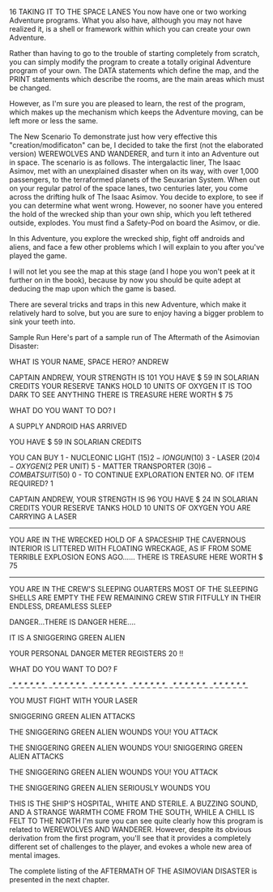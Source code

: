16
TAKING IT TO THE SPACE LANES
You now have one or two working Adventure programs. What you also have, although you may not have realized it, is a shell or framework within which you can create your own Adventure.

Rather than having to go to the trouble of starting completely from scratch, you can simply modify the program to create a totally original Adventure program of your own. The DATA statements which define the map, and the PRINT statements which describe the rooms, are the main areas which must be changed.

However, as I'm sure you are pleased to learn, the rest of the program, which makes up the mechanism which keeps the Adventure moving, can be left more or less the same.

The New Scenario
To demonstrate just how very effective this "creation/modificaton" can be, I decided to take the first (not the elaborated version) WEREWOLVES AND WANDERER, and turn it into an Adventure out in space. The scenario is as follows. The intergalactic liner, The Isaac Asimov, met with an unexplained disaster when on its way, with over 1,000 passengers, to the terraformed planets of the Seuxarian System.
When out on your regular patrol of the space lanes, two centuries later, you come across the drifting hulk of The Isaac Asimov. You decide to explore, to see if you can determine what went wrong. However, no sooner have you entered the hold of the wrecked ship than your own ship, which you left tethered outside, explodes. You must find a Safety-Pod on board the Asimov, or die.

In this Adventure, you explore the wrecked ship, fight off androids and aliens, and face a few other problems which I will explain to you after you've played the game.

I will not let you see the map at this stage (and I hope you won't peek at it further on in the book), because by now you should be quite adept at deducing the map upon which the game is based.

There are several tricks and traps in this new Adventure, which make it relatively hard to solve, but you are sure to enjoy having a bigger problem to sink your teeth into.

Sample Run
Here's part of a sample run of The Aftermath of the Asimovian Disaster:

WHAT IS YOUR NAME, SPACE HERO? ANDREW

CAPTAIN ANDREW, YOUR STRENGTH IS 101
YOU HAVE $ 59 IN SOLARIAN CREDITS
YOUR RESERVE TANKS HOLD 10 UNITS OF OXYGEN
IT IS TOO DARK TO SEE ANYTHING
THERE IS TREASURE HERE WORTH $ 75


WHAT DO YOU WANT TO DO? I

A SUPPLY ANDROID HAS ARRIVED

YOU HAVE $ 59 IN SOLARIAN CREDITS

YOU CAN BUY 1 - NUCLEONIC LIGHT ($15)
            2 - ION GUN ($10)
            3 - LASER ($20)
            4 - OXYGEN ($2 PER UNIT)
            5 - MATTER TRANSPORTER ($30)
            6 - COMBAT SUIT ($50)
            0 - TO CONTINUE EXPLORATION
ENTER NO. OF ITEM REQUIRED? 1


CAPTAIN ANDREW, YOUR STRENGTH IS 96
YOU HAVE $ 24 IN SOLARIAN CREDITS
YOUR RESERVE TANKS HOLD 10 UNITS OF OXYGEN
YOU ARE CARRYING A LASER


******************************


YOU ARE IN THE WRECKED HOLD OF A SPACESHIP
THE CAVERNOUS INTERIOR IS LITTERED WITH
FLOATING WRECKAGE, AS IF FROM SOME
TERRIBLE EXPLOSION EONS AGO......
THERE IS TREASURE HERE WORTH $ 75


******************************


YOU ARE IN THE CREW'S SLEEPING OUARTERS
MOST OF THE SLEEPING SHELLS ARE EMPTY
THE FEW REMAINING CREW STIR FITFULLY
IN THEIR ENDLESS, DREAMLESS SLEEP


DANGER...THERE IS DANGER HERE....

IT IS A SNIGGERING GREEN ALIEN

YOUR PERSONAL DANGER METER REGISTERS 20 !!


WHAT DO YOU WANT TO DO? F

*_*_*_*_*_*_*_*_*_*_*_*_*_*_*_*_*_*_*_*
*_*_*_*_*_*_*_*_*_*_*_*_*_*_*_*_*_*_*_*
*_*_*_*_*_*_*_*_*_*_*_*_*_*_*_*_*_*_*_*
*_*_*_*_*_*_*_*_*_*_*_*_*_*_*_*_*_*_*_*
*_*_*_*_*_*_*_*_*_*_*_*_*_*_*_*_*_*_*_*
*_*_*_*_*_*_*_*_*_*_*_*_*_*_*_*_*_*_*_*

YOU MUST FIGHT WITH YOUR LASER


SNIGGERING GREEN ALIEN ATTACKS

THE SNIGGERING GREEN ALIEN WOUNDS YOU!
YOU ATTACK

THE SNIGGERING GREEN ALIEN WOUNDS YOU!
SNIGGERING GREEN ALIEN ATTACKS

THE SNIGGERING GREEN ALIEN WOUNDS YOU!
YOU ATTACK

THE SNIGGERING GREEN ALIEN SERIOUSLY WOUNDS YOU

THIS IS THE SHIP'S HOSPITAL, WHITE AND STERILE.
A BUZZING SOUND, AND A STRANGE WARMTH COME FROM
THE SOUTH, WHILE A CHILL IS FELT TO THE NORTH
I'm sure you can see quite clearly how this program is related to WEREWOLVES AND WANDERER. However, despite its obvious derivation from the first program, you'll see that it provides a completely different set of challenges to the player, and evokes a whole new area of mental images.

The complete listing of the AFTERMATH OF THE ASIMOVIAN DISASTER is presented in the next chapter.
